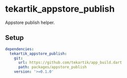 # tekartik_appstore_publish

Appstore publish helper.

## Setup

```yaml
dependencies:
  tekartik_appstore_publish:
    git:
      url: https://github.com/tekartik/app_build.dart
      path: packages/appstore_publish
    version: '>=0.1.0'
```
